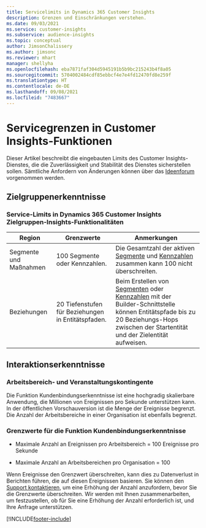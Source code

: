 ```yaml
---
title: Servicelimits in Dynamics 365 Customer Insights
description: Grenzen und Einschränkungen verstehen.
ms.date: 09/03/2021
ms.service: customer-insights
ms.subservice: audience-insights
ms.topic: conceptual
author: JimsonChalissery
ms.author: jimsonc
ms.reviewer: mhart
manager: shellyha
ms.openlocfilehash: eba7871faf304d5945191b5b9bc215243b4f8a05
ms.sourcegitcommit: 5704002484cdf85ebbcf4e7e4fd12470fd8e259f
ms.translationtype: HT
ms.contentlocale: de-DE
ms.lasthandoff: 09/08/2021
ms.locfileid: "7483667"
---
```

# <a name="service-limits-in-customer-insights-capabilities"></a>Servicegrenzen in Customer Insights-Funktionen

Dieser Artikel beschreibt die eingebauten Limits des Customer Insights-Dienstes, die die Zuverlässigkeit und Stabilität des Dienstes sicherstellen sollen. Sämtliche Anfordern von Änderungen können über das [Ideenforum](https://go.microsoft.com/fwlink/?linkid=2074172) vorgenommen werden. 

## <a name="audience-insights"></a>Zielgruppenerkenntnisse

### <a name="service-limits-in-dynamics-365-customer-insights-audience-insights-capability"></a>Service-Limits in Dynamics 365 Customer Insights Zielgruppen-Insights-Funktionalitäten

| Region  | Grenzwerte  | Anmerkungen |
|-------------|---------------------------------------------------------------------|---------------------------------------------------------------------|
| Segmente und Maßnahmen | 100 Segmente oder Kennzahlen. | Die Gesamtzahl der aktiven [Segmente](audience-insights/segments.md) und [Kennzahlen](audience-insights/measures.md) zusammen kann 100 nicht überschreiten.  |
| Beziehungen | 20 Tiefenstufen für Beziehungen in Entitätspfaden. | Beim Erstellen von [Segmenten](audience-insights/segments.md) oder [Kennzahlen](audience-insights/measures.md) mit der Builder-Schnittstelle können Entitätspfade bis zu 20 Beziehungs-Hops zwischen der Startentität und der Zielentität aufweisen.  |


## <a name="engagement-insights"></a>Interaktionserkenntnisse

### <a name="workspace-and-event-quotas"></a>Arbeitsbereich- und Veranstaltungskontingente

Die Funktion Kundenbindungserkenntnisse ist eine hochgradig skalierbare Anwendung, die Millionen von Ereignissen pro Sekunde unterstützen kann. In der öffentlichen Vorschauversion ist die Menge der Ereignisse begrenzt. Die Anzahl der Arbeitsbereiche in einer Organisation ist ebenfalls begrenzt.

### <a name="engagement-insights-limits"></a>Grenzwerte für die Funktion Kundenbindungserkenntnisse

- Maximale Anzahl an Ereignissen pro Arbeitsbereich = 100 Ereignisse pro Sekunde

- Maximale Anzahl an Arbeitsbereichen pro Organisation = 100

Wenn Ereignisse den Grenzwert überschreiten, kann dies zu Datenverlust in Berichten führen, die auf diesen Ereignissen basieren. Sie können den [Support kontaktieren](https://go.microsoft.com/fwlink/?linkid=2145734), um eine Erhöhung der Anzahl anzufordern, bevor Sie die Grenzwerte überschreiten. Wir werden mit Ihnen zusammenarbeiten, um festzustellen, ob für Sie eine Erhöhung der Anzahl erforderlich ist, und Ihre Anfrage unterstützen.


[!INCLUDE[footer-include](includes/footer-banner.md)]